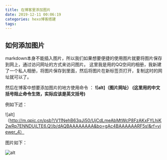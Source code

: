 ```yaml
---
title: 在博客里添加图片
date: 2019-12-11 00:06:19
categories: hexo博客搭建
tags:
---
```


## 如何添加图片

markdown本身不能插入图片，所以我们如果想要便捷的使用图片就要将图片保存到网上，通过访问网址的方式来访问图片。
这里我是用的QQ空间的相册，我新建了一个私人相册，将图片保存到里面，然后将图片在新标签页打开，复制这时的网址就可以了。

然后在博客中想要添加图片的地方使用命令 ： 
**![alt]（图片网址）  (这里用的中文括号阻止命令生效，实际应该是英文括号)** 

例如下述：

![alt]（http://m.qpic.cn/psb?/V11NehB63qJi50/UjCdLmeAbMtWcP8FzAKxFYLhiK2wRp7ENNDUjLTE6.Q!/b/dAQBAAAAAAAA&bo=gAc4BAAAAAARF5s!&rf=viewer_4）

图片如下：

![alt](http://m.qpic.cn/psb?/V11NehB63qJi50/UjCdLmeAbMtWcP8FzAKxFYLhiK2wRp7ENNDUjLTE6.Q!/b/dAQBAAAAAAAA&bo=gAc4BAAAAAARF5s!&rf=viewer_4)

